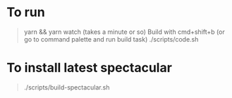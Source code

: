 # To run
> yarn && yarn watch (takes a minute or so)
> Build with cmd+shift+b (or go to command palette and run build task)
> ./scripts/code.sh

# To install latest spectacular
> ./scripts/build-spectacular.sh
